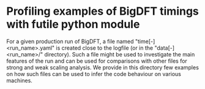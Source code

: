 # Profiling examples of BigDFT timings with futile python module

For a given production run of BigDFT, a file named "time[-]<run_name>.yaml" is created close to the logfile (or in the "data[-]<run_name>/" directory). Such a file might be used to investigate the main features of the run and can be used for comparisons with other files for strong and weak scaling analysis.
We provide in this directory few examples on how such files can be used to infer the code behaviour on various machines.
